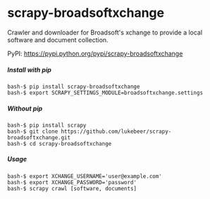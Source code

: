 # scrapy-broadsoftxchange
Crawler and downloader for Broadsoft's xchange to provide a local software and document collection.

PyPI: https://pypi.python.org/pypi/scrapy-broadsoftxchange


##### Install with pip
```
bash-$ pip install scrapy-broadsoftxchange
bash-$ export SCRAPY_SETTINGS_MODULE=broadsoftxchange.settings
```

##### Without pip
```
bash-$ pip install scrapy
bash-$ git clone https://github.com/lukebeer/scrapy-broadsoftxchange.git
bash-$ cd scrapy-broadsoftxchange
```

##### Usage
``` 
bash-$ export XCHANGE_USERNAME='user@example.com'
bash-$ export XCHANGE_PASSWORD='password'
bash-$ scrapy crawl [software, documents]
```
